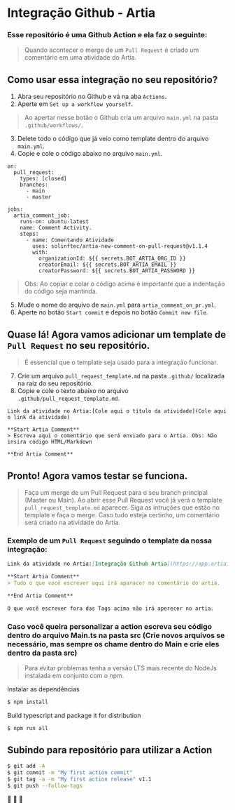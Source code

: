 # Integração Github - Artia 

### Esse repositório é uma Github Action e ela faz o seguinte:
> Quando acontecer o merge de um `Pull Request` é criado um comentário em uma atividade do Artia.



## Como usar essa integração no seu repositório?

1. Abra seu repositório no Github e vá na aba `Actions`.
2. Aperte em `Set up a workflow yourself`.
> Ao apertar nesse botão o Github cria um arquivo `main.yml` na pasta `.github/workflows/`.
3. Delete todo o código que já veio como template dentro do arquivo `main.yml`.
4. Copie e cole o código abaixo no arquivo `main.yml`.

```
on:
  pull_request:
    types: [closed]
    branches:
      - main
      - master
  
jobs:
  artia_comment_job:
    runs-on: ubuntu-latest
    name: Comment Activity.
    steps:
      - name: Comentando Atividade
        uses: solinftec/artia-new-comment-on-pull-request@v1.1.4
        with: 
          organizationId: ${{ secrets.BOT_ARTIA_ORG_ID }}
          creatorEmail: ${{ secrets.BOT_ARTIA_EMAIL }}
          creatorPassword: ${{ secrets.BOT_ARTIA_PASSWORD }}
```

> Obs: Ao copiar e colar o código acima é importante que a indentação do código seja mantinda. 

5. Mude o nome do arquivo de `main.yml` para `artia_comment_on_pr.yml`.
6. Aperte no botão `Start commit` e depois no botão `Commit new file`.

## Quase lá! Agora vamos adicionar um template de `Pull Request` no seu repositório.
> É essencial que o template seja usado para a integração funcionar.

7. Crie um arquivo `pull_request_template.md` na pasta `.github/` localizada na raiz do seu repositório.
8. Copie e cole o texto abaixo no arquivo `.github/pull_request_template.md`.

```
Link da atividade no Artia:[Cole aqui o título da atividade](Cole aqui o link da atividade)

**Start Artia Comment**
> Escreva aqui o comentário que será enviado para o Artia. Obs: Não insira código HTML/Markdown

**End Artia Comment**
```

## Pronto! Agora vamos testar se funciona.
> Faça um merge de um Pull Request para o seu branch principal (Master ou Main). Ao abrir esse Pull Request você já verá o template `pull_request_template.md` aparecer. Siga as intruções que estão no template e faça o merge. Caso tudo esteja certinho, um comentário será criado na atividade do Artia.

### Exemplo de um `Pull Request` seguindo o template da nossa integração:

```md
Link da atividade no Artia:[Integração Github Artia](https://app.artia.com/a/3757125/f/3757166/activities/19667956)

**Start Artia Comment**
> Tudo o que você escrever aqui irá aparacer no comentário do artia.

**End Artia Comment**

O que você escrever fora das Tags acima não irá aperecer no artia.
```







### Caso você queira personalizar a action escreva seu código dentro do arquivo Main.ts na pasta src (Crie novos arquivos se necessário, mas sempre os chame dentro do Main e crie eles dentro da pasta src)

> Para evitar problemas tenha a versão LTS mais recente do NodeJs instalada em conjunto com o npm.

Instalar as dependências

```bash
$ npm install
```

Build typescript and package it for distribution

```bash
$ npm run all
```


## Subindo para repositório para utilizar a Action

```bash
$ git add -A
$ git commit -m "My first action commit"
$ git tag -a -m "My first action release" v1.1
$ git push --follow-tags
```

:rocket: :rocket: :rocket:
